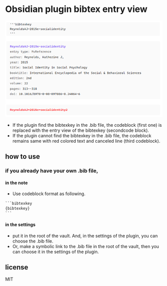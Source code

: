 # Obsidian plugin bibtex entry view

![sample.png](sample.png)

- If the plugin find the bibtexkey in the .bib file, the codeblock (first one) is replaced with the entry view of the bibtexkey (secondcode block).
- If the plugin cannot find the bibtexkey in the .bib file, the codeblock remains same with red colored text and canceled line (third codeblock).

## how to use

### if you already have your own .bib file, 
#### in the note
- Use codeblock format as following.
````
```bibtexkey
{bibtexkey}
```
````

#### in the settings 
- put it in the root of the vault. And, in the settings of the plugin, you can choose the .bib file.
- Or, make a symbolic link to the .bib file in the root of the vault, then you can choose it in the settings of the plugin.

## license

MIT

